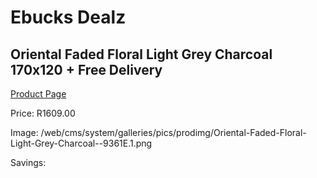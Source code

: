 
# Ebucks Dealz
## Oriental Faded Floral Light Grey Charcoal 170x120 + Free Delivery
[Product Page](https://www.ebucks.com/web/shop/productSelected.do?prodId=1210522672&catId=1209942745)

Price: R1609.00

Image: /web/cms/system/galleries/pics/prodimg/Oriental-Faded-Floral-Light-Grey-Charcoal--9361E.1.png

Savings: 


	